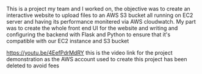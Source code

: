 This is a project my team and I worked on, the objective was to create an interactive website to upload files to an AWS S3 bucket all running on EC2 server and having its performance monitered via AWS cloudwatch.
My part was to create the whole front end UI for the website and writing and configuring the backend with Flask and Python to ensure that it's compatible with our EC2 instance and S3 bucket

https://youtu.be/4EefPdrMdRY this is the video link for the project demonstration as the AWS account used to create this project has been deleted to avoid fees

